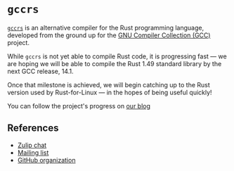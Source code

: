# `gccrs`

[`gccrs`](https://github.com/rust-gcc/gccrs) is an alternative compiler for the Rust
programming language, developed from the ground up for the
[GNU Compiler Collection (GCC)](https://gcc.gnu.org) project.

While `gccrs` is not yet able to compile Rust code, it is progressing fast — we are hoping we will be able to compile the Rust 1.49 standard library by the next GCC release, 14.1.

Once that milestone is achieved, we will begin catching up to the Rust version used by Rust-for-Linux — in the hopes of being useful quickly!

You can follow the project's progress on [our blog](https://rust-gcc.github.io)

## References

- [Zulip chat](https://gcc-rust.zulipchat.com)
- [Mailing list](https://gcc.gnu.org/mailman/listinfo/gcc-rust)
- [GitHub organization](https://github.com/rust-gcc)
